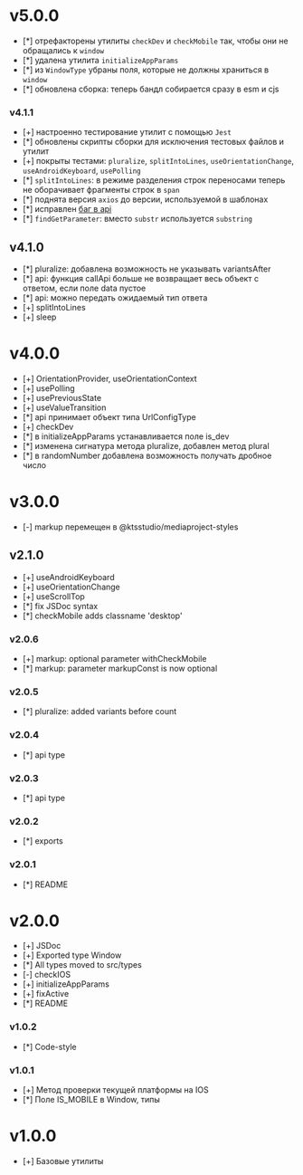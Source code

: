 # v5.0.0

- [*] отрефакторены утилиты `checkDev` и `checkMobile` так, чтобы они не обращались к `window`
- [*] удалена утилита `initializeAppParams`
- [*] из `WindowType` убраны поля, которые не должны храниться в `window`
- [*] обновлена сборка: теперь бандл собирается сразу в esm и cjs

### v4.1.1

- [+] настроенно тестирование утилит с помощью `Jest`
- [*] обновлены скрипты сборки для исключения тестовых файлов и утилит
- [+] покрыты тестами: `pluralize`, `splitIntoLines`, `useOrientationChange`, `useAndroidKeyboard`, `usePolling`
- [*] `splitIntoLines`: в режиме разделения строк переносами теперь не оборачивает фрагменты строк в `span`
- [*] поднята версия `axios` до версии, используемой в шаблонах
- [*] исправлен [баг в api](https://github.com/ktsstudio/mediaproject-utils/issues/15)
- [*] `findGetParameter`: вместо `substr` используется `substring`

## v4.1.0

- [*] pluralize: добавлена возможность не указывать variantsAfter
- [*] api: функция callApi больше не возвращает весь объект с ответом, если поле data пустое
- [*] api: можно передать ожидаемый тип ответа
- [+] splitIntoLines
- [+] sleep

# v4.0.0

- [+] OrientationProvider, useOrientationContext
- [+] usePolling
- [+] usePreviousState
- [+] useValueTransition
- [*] api принимает объект типа UrlConfigType
- [+] checkDev
- [*] в initializeAppParams устанавливается поле is_dev
- [*] изменена сигнатура метода pluralize, добавлен метод plural
- [*] в randomNumber добавлена возможность получать дробное число

# v3.0.0

- [-] markup перемещен в @ktsstudio/mediaproject-styles

## v2.1.0

- [+] useAndroidKeyboard
- [+] useOrientationChange
- [+] useScrollTop
- [*] fix JSDoc syntax
- [*] checkMobile adds classname 'desktop'

### v2.0.6

- [+] markup: optional parameter withCheckMobile
- [*] markup: parameter markupConst is now optional

### v2.0.5

- [*] pluralize: added variants before count

### v2.0.4

- [*] api type

### v2.0.3

- [*] api type

### v2.0.2

- [*] exports

### v2.0.1

- [*] README

# v2.0.0

- [+] JSDoc
- [+] Exported type Window
- [*] All types moved to src/types
- [-] checkIOS
- [+] initializeAppParams
- [+] fixActive
- [*] README

### v1.0.2

- [*] Code-style

### v1.0.1

- [+] Метод проверки текущей платформы на IOS
- [*] Поле IS_MOBILE в Window, типы

# v1.0.0

- [+] Базовые утилиты

